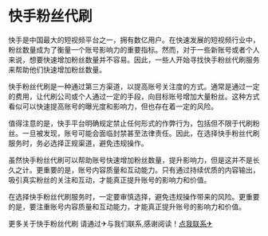 # 快手粉丝代刷

快手是中国最大的短视频平台之一，拥有数亿用户。在快速发展的短视频行业中，粉丝数量成为了衡量一个账号影响力的重要指标。然而，对于一些新账号或者个人来说，想要快速增加粉丝数量并不容易。因此，一些人开始寻找快手粉丝代刷服务来帮助他们快速增加粉丝数量。

快手粉丝代刷是一种通过第三方渠道，以提高账号关注度的方式。通常是通过一定的费用，让代刷公司或个人通过一定的手段，向目标账号增加大量粉丝。这种方式看似可以快速提高账号的曝光度和影响力，但也存在着一定的风险。

值得注意的是，快手平台明确规定禁止任何形式的作弊行为，包括但不限于代刷粉丝。一旦被发现，账号可能会面临封禁甚至法律责任。因此，在选择快手粉丝代刷服务时，务必选择正规渠道，避免违规操作。

虽然快手粉丝代刷可以帮助账号快速增加粉丝数量，提升影响力，但是这并不是长久之计。更重要的是，账号内容质量和互动能力。只有通过持续优质的内容输出，吸引真实粉丝的关注和互动，才能真正提升账号的影响力和价值。

在选择快手粉丝代刷服务时，一定要审慎选择，避免违规操作带来的风险。更重要的是，要注重账号内容质量和互动能力，才能真正提升账号的影响力和价值。

更多关于快手粉丝代刷 请通过✈与我们联系,感谢阅读！[点我联系✈](https://ac.k02.cc)